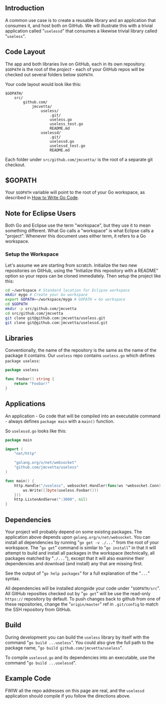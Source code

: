 ## Introduction

A common use case is to create a reusable library and an application that consumes it, and host both on GitHub.  We will illustrate this with a trivial application called "` uselessd `" that consumes a likewise trivial library called "` useless `".


## Code Layout

The app and both libraries live on GitHub, each in its own repository.  ` $GOPATH ` is the root of the _project_ - each of your GitHub repos will be checked out several folders below ` $GOPATH `.

Your code layout would look like this:

```
$GOPATH/
    src/
        github.com/
            jmcvetta/
                useless/
                    .git/
                    useless.go
                    useless_test.go
                    README.md
                uselessd/
                    .git/
                    uselessd.go
                    uselessd_test.go
                    README.md
```

Each folder under ` src/github.com/jmcvetta/ ` is the root of a separate git checkout.


## $GOPATH

Your ` $GOPATH ` variable will point to the root of your Go workspace, as described in [How to Write Go Code](http://golang.org/doc/code.html).


## Note for Eclipse Users

Both Go and Eclipse use the term "workspace", but they use it to mean something different.  What Go calls a "workspace" is what Eclipse calls a "project".  Whenever this document uses either term, it refers to a Go workspace.


### Setup the Workspace

Let's assume we are starting from scratch.  Initialize the two new repositories on GitHub, using the "Initialize this repository with a README" option so your repos can be cloned immediately.  Then setup the project like this:

```sh
cd ~/workspace # Standard location for Eclipse workspace
mkdir mygo # Create your Go workspace
export GOPATH=~/workspace/mygo # GOPATH = Go workspace
cd $GOPATH
mkdir -p src/github.com/jmcvetta
cd src/github.com/jmcvetta
git clone git@github.com:jmcvetta/useless.git
git clone git@github.com:jmcvetta/uselessd.git
```

## Libraries

Conventionally, the name of the repository is the same as the name of the package it contains.  Our ` useless ` repo contains ` useless.go ` which defines ` package useless `:

```Go
package useless

func Foobar() string {
	return "Foobar!"
}
```


## Applications

An application - Go code that will be compiled into an executable command - always defines ` package main ` with a ` main() ` function.

So ` uselessd.go ` looks like this:

```Go
package main

import (
	"net/http"

	"golang.org/x/net/websocket"
	"github.com/jmcvetta/useless"
)

func main() {
	http.Handle("/useless", websocket.Handler(func(ws *websocket.Conn) {
		ws.Write([]byte(useless.Foobar()))
	}))
	http.ListenAndServe(":3000", nil)
}
```


## Dependencies

Your project will probably depend on some existing packages.  The application above depends upon ` golang.org/x/net/websocket `.  You can install all dependencies by running "` go get -v ./... `" from the root of your workspace.  The "` go get `" command is similar to "` go install `" in that it will attempt to build and install all packages in the workspace (technically, all packages matched by "` ./... `"), except that it will also examine their dependencies and download (and install) any that are missing first.

See the output of "` go help packages `" for a full explanation of the "` ... `" syntax.

All dependencies will be installed alongside your code under "` $GOPATH/src `".  All GitHub reposities checked out by "` go get `" will be use the read-only ` https:// ` repository by default.  To push changes back to github from one of these repositories, change the "` origin/master `" ref in ` .git/config ` to match the SSH repository from GitHub.

## Build

During development you can build the ` useless ` library by itself with the command "` go build ...useless `".  You could also give the full path to the package name, "` go build github.com/jmcvetta/useless `".

To compile ` uselessd.go ` and its dependencies into an executable, use the command "` go build ...uselessd `".

## Example Code

FWIW all the repo addresses on this page are real, and the ` uselessd ` application should compile if you follow the directions above.
